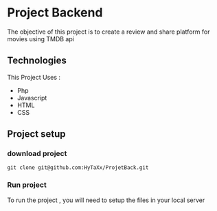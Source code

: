 
# Project Backend

The objective of this project is to create a review and share platform for movies using TMDB api

## Technologies

This Project Uses :

- Php
- Javascript
- HTML
- CSS

## Project setup

### download project
```
git clone git@github.com:HyTaXx/ProjetBack.git
```

### Run project 

To run the project , you will need to setup the files in your local server

